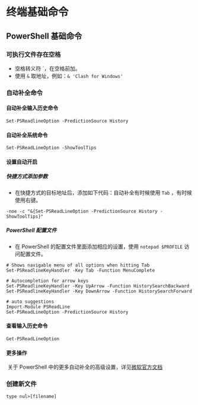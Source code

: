 # 终端基础命令

## PowerShell 基础命令

### 可执行文件存在空格

- 空格转义符 `，在空格前加。
- 使用 `&` 取地址，例如：`& 'Clash for Windows'`

### 自动补全命令

#### 自动补全输入历史命令

```shell
Set-PSReadlineOption -PredictionSource History
```

#### 自动补全系统命令

```shell
Set-PSReadLineOption -ShowToolTips
```

#### 设置自动开启

##### 快捷方式添加参数

- 在快捷方式的目标地址后，添加如下代码：自动补全有时候使用 `Tab` ，有时候使用右键。

```shell
-noe -c "&{Set-PSReadLineOption -PredictionSource History -ShowToolTips}"
```

##### PowerShell 配置文件

-  在 PowerShell 的配置文件里面添加相应的设置，使用 `notepad $PROFILE` 访问配置文件。

```shell
# Shows navigable menu of all options when hitting Tab
Set-PSReadlineKeyHandler -Key Tab -Function MenuComplete

# Autocompletion for arrow keys
Set-PSReadlineKeyHandler -Key UpArrow -Function HistorySearchBackward
Set-PSReadlineKeyHandler -Key DownArrow -Function HistorySearchForward

# auto suggestions
Import-Module PSReadLine
Set-PSReadLineOption -PredictionSource History
```

#### 查看输入历史命令

```shell
Get-PSReadLineOption
```

#### 更多操作

​	关于 PowerShell 中的更多自动补全的高级设置，详见[微软官方文档](https://learn.microsoft.com/zh-cn/powershell/scripting/learn/shell/tab-completion?view=powershell-7.4)

### 创建新文件

```shell
type nul>[filename]
```







